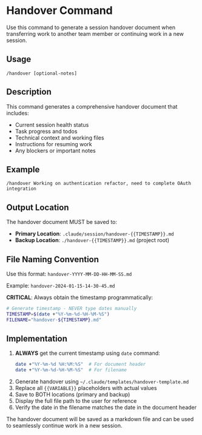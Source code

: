 # Handover Command

Use this command to generate a session handover document when transferring work to another team member or continuing work in a new session.

## Usage

```
/handover [optional-notes]
```

## Description

This command generates a comprehensive handover document that includes:

- Current session health status
- Task progress and todos
- Technical context and working files
- Instructions for resuming work
- Any blockers or important notes

## Example

```
/handover Working on authentication refactor, need to complete OAuth integration
```

## Output Location

The handover document MUST be saved to:
- **Primary Location**: `.claude/session/handover-{{TIMESTAMP}}.md`
- **Backup Location**: `./handover-{{TIMESTAMP}}.md` (project root)

## File Naming Convention

Use this format: `handover-YYYY-MM-DD-HH-MM-SS.md`

Example: `handover-2024-01-15-14-30-45.md`

**CRITICAL**: Always obtain the timestamp programmatically:
```bash
# Generate timestamp - NEVER type dates manually
TIMESTAMP=$(date +"%Y-%m-%d-%H-%M-%S")
FILENAME="handover-${TIMESTAMP}.md"
```

## Implementation

1. **ALWAYS** get the current timestamp using `date` command:
   ```bash
   date +"%Y-%m-%d %H:%M:%S"  # For document header
   date +"%Y-%m-%d-%H-%M-%S"  # For filename
   ```
2. Generate handover using `~/.claude/templates/handover-template.md`
3. Replace all `{{VARIABLE}}` placeholders with actual values
4. Save to BOTH locations (primary and backup)
5. Display the full file path to the user for reference
6. Verify the date in the filename matches the date in the document header

The handover document will be saved as a markdown file and can be used to seamlessly continue work in a new session.